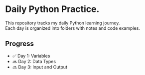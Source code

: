 # Daily Python Practice.

This repository tracks my daily Python learning journey.  
Each day is organized into folders with notes and code examples.

## Progress
- ✅ Day 1: Variables
- 🔜 Day 2: Data Types
- 🔜 Day 3: Input and Output
